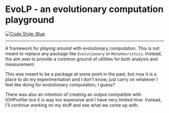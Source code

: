 # EvoLP - an evolutionary computation playground

[![Code Style: Blue](https://img.shields.io/badge/code%20style-blue-4495d1.svg)](https://github.com/invenia/BlueStyle)

---

A framework for _playing around_ with evolutionary computation. This is not meant to replace any package like `Evolutionary` or `Metaheuristics`. Instead, the aim _was_ to provide a common ground of utilities for both analysis and measurement.

This _was_ meant to be a package at some point in the past, but now it is a place to do my experimentation and I don't know, just carry on whatever I feel like doing for evolutionary computation, I guess?

There was also an intention of creating an output compatible with IOHProfiler but it is way too expensive and I have very limited time.
Instead, I'll continue working on my stuff and see what we come up with.
